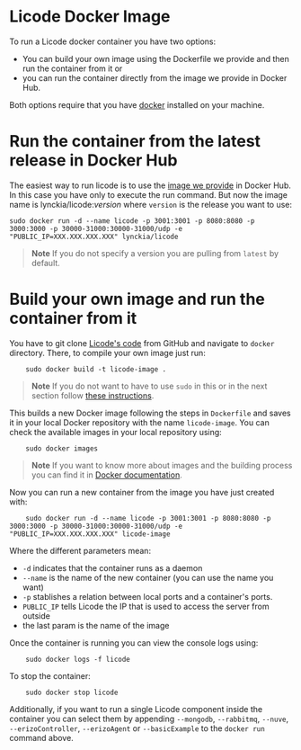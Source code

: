 # Licode Docker Image

To run a Licode docker container you have two options:

- You can build your own image using the Dockerfile we provide and then run the container from it or
- you can run the container directly from the image we provide in Docker Hub.

Both options require that you have [docker](https://docs.docker.com/installation/) installed on your machine.

# Run the container from the latest release in Docker Hub

The easiest way to run licode is to use the [image we provide](https://hub.docker.com/r/lynckia/licode/) in Docker Hub. In this case you have only to execute the run command. But now the image name is lynckia/licode:*version* where `version` is the release you want to use:

	sudo docker run -d --name licode -p 3001:3001 -p 8080:8080 -p 3000:3000 -p 30000-31000:30000-31000/udp -e "PUBLIC_IP=XXX.XXX.XXX.XXX" lynckia/licode

> **Note**
> If you do not specify a version you are pulling from `latest` by default.


# Build your own image and run the container from it

You have to git clone [Licode's code](https://github.com/ging/licode) from GitHub and navigate to `docker` directory. There, to compile your own image just run:

```
	sudo docker build -t licode-image .
```

> **Note**
> If you do not want to have to use `sudo` in this or in the next section follow [these instructions](https://docs.docker.com/installation/ubuntulinux/#create-a-docker-group).

This builds a new Docker image following the steps in `Dockerfile` and saves it in your local Docker repository with the name `licode-image`. You can check the available images in your local repository using:

```
	sudo docker images
```

> **Note**
> If you want to know more about images and the building process you can find it in [Docker documentation](https://docs.docker.com/userguide/dockerimages/).

Now you can run a new container from the image you have just created with:
```
	sudo docker run -d --name licode -p 3001:3001 -p 8080:8080 -p 3000:3000 -p 30000-31000:30000-31000/udp -e "PUBLIC_IP=XXX.XXX.XXX.XXX" licode-image
```

Where the different parameters mean:

* `-d` indicates that the container runs as a daemon
* `--name` is the name of the new container (you can use the name you want)
* `-p` stablishes a relation between local ports and a container's ports.
* `PUBLIC_IP` tells Licode the IP that is used to access the server from outside
* the last param is the name of the image

Once the container is running you can view the console logs using:
```
	sudo docker logs -f licode
```

To stop the container:
```
	sudo docker stop licode
```

Additionally, if you want to run a single Licode component inside the container you can select them by appending `--mongodb`, `--rabbitmq`, `--nuve`, `--erizoController`, `--erizoAgent` or `--basicExample` to the `docker run` command above.
